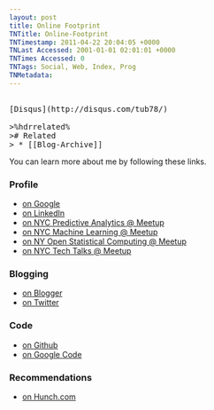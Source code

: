 ```yaml
---
layout: post
title: Online Footprint
TNTitle: Online-Footprint
TNTimestamp: 2011-04-22 20:04:05 +0000
TNLast Accessed: 2001-01-01 02:01:01 +0000
TNTimes Accessed: 0
TNTags: Social, Web, Index, Prog
TNMetadata: 
---
```



<pre class="action ideaaction"> 
[Disqus](http://disqus.com/tub78/)

>%hdrrelated%
># Related
> * [[Blog-Archive]]
</pre>

You can learn more about me by following these links.

### Profile

 * [on Google](https://profiles.google.com/stu.andrews)
 * [on LinkedIn](http://www.linkedin.com/pub/stuart-andrews/2/ba1/98a)
 * [on NYC Predictive Analytics @ Meetup](http://www.meetup.com/NYC-Predictive-Analytics/members/7207689/)
 * [on NYC Machine Learning @ Meetup](http://www.meetup.com/NYC-Machine-Learning/members/7207689/)
 * [on NY Open Statistical Computing @ Meetup](http://www.meetup.com/nyhackr/members/7207689/)
 * [on NYC Tech Talks @ Meetup](http://www.meetup.com/NYC-Tech-Talks/members/7207689/)

### Blogging

 * [on Blogger](http://stuartjandrews.blogspot.com/)
 * [on Twitter](http://twitter.com/tub78)

### Code

 * [on Github](https://github.com/tub78)
 * [on Google Code](https://code.google.com/u/stu.andrews/)

### Recommendations

 * [on Hunch.com](http://hunch.com/tub78/)


